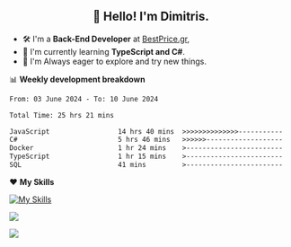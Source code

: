 <h2 align="center">👋 Hello! I'm Dimitris.</h2>

- 🛠 I'm a **Back-End Developer** at [BestPrice.gr](https://bestprice.gr),
- 🌱 I'm currently learning **TypeScript and C#**.
- 🧭 I'm Always eager to explore and try new things.
  
📊 **Weekly development breakdown**

<!--START_SECTION:waka-->

```txt
From: 03 June 2024 - To: 10 June 2024

Total Time: 25 hrs 21 mins

JavaScript                 14 hrs 40 mins  >>>>>>>>>>>>>>-----------   57.88 %
C#                         5 hrs 46 mins   >>>>>>-------------------   22.77 %
Docker                     1 hr 24 mins    >------------------------   05.55 %
TypeScript                 1 hr 15 mins    >------------------------   04.97 %
SQL                        41 mins         >------------------------   02.74 %
```

<!--END_SECTION:waka-->

❤️ **My Skills**

[![My Skills](https://skillicons.dev/icons?i=ts,html,css,js,nodejs,express,react,vite,tailwind,mongodb,postgres,jest,git,md,vscode,postman,figma,linux,bash,py,java,php&theme=light&perline=11)](https://skillicons.dev)


<a href="https://wakatime.com/@018db2c8-3e4e-4392-80be-2ef5619c010a"><img src="https://wakatime.com/badge/user/018db2c8-3e4e-4392-80be-2ef5619c010a.svg?style=plastic" /></a>

![](https://hit.yhype.me/github/profile?user_id=45003429)

